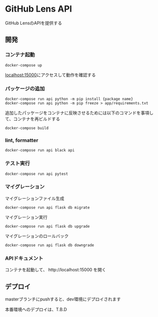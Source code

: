 # GitHub Lens API

GitHub LensのAPIを提供する

## 開発
### コンテナ起動
```shell
docker-compose up
```

[localhost:15000](http://localhost:15000)にアクセスして動作を確認する

### パッケージの追加
```shell
docker-compose run api python -m pip install {package name}
docker-compose run api python -m pip freeze > app/requirements.txt
```

追加したパッケージをコンテナに反映させるためには以下のコマンドを事項して、コンテナを再ビルドする
```shell
docker-compose build
```

### lint, formatter
```shell
docker-compose run api black api
```

### テスト実行
```shell
docker-compose run api pytest
```

### マイグレーション
マイグレーションファイル生成
```shell
docker-compose run api flask db migrate
```
マイグレーション実行
```shell
docker-compose run api flask db upgrade
```
マイグレーションのロールバック
```shell
docker-compose run api flask db downgrade
```

### APIドキュメント
コンテナを起動して、 http://localhost:15000 を開く

## デプロイ
masterブランチにpushすると、dev環境にデプロイされます

本番環境へのデプロイは、T.B.D
